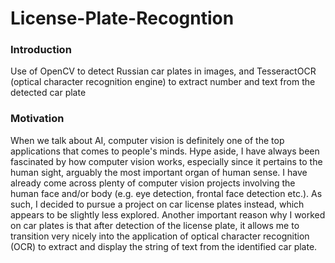# License-Plate-Recogntion
### Introduction
Use of OpenCV to detect Russian car plates in images, and TesseractOCR (optical character recognition engine) to extract number and text from the detected car plate
### Motivation
When we talk about AI, computer vision is definitely one of the top applications that comes to people's minds. Hype aside, I have always been fascinated by how computer vision works, especially since it pertains to the human sight, arguably the most important organ of human sense. I have already come across plenty of computer vision projects involving the human face and/or body (e.g. eye detection, frontal face detection etc.). As such, I decided to pursue a project on car license plates instead, which appears to be slightly less explored. Another important reason why I worked on car plates is that after detection of the license plate, it allows me to transition very nicely into the application of optical character recognition (OCR) to extract and display the string of text from the identified car plate.
